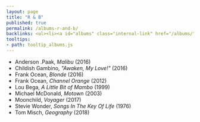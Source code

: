 ```yaml
---
layout: page
title: "R & B"
published: true
permalink: /albums-r-and-b/
backlinks: <ul><li><a id="albums" class="internal-link" href="/albums/">Albums</a></li></ul>
tooltips: 
- path: tooltip_albums.js
---
```


* Anderson .Paak, *Malibu* (2016)
* Childish Gambino, *"Awaken, My Love!"* (2016)
* Frank Ocean, *Blonde* (2016)
* Frank Ocean, *Channel Orange* (2012)
* Lou Bega, *A Little Bit of Mambo* (1999)
* Michael McDonald, *Motown* (2003)
* Moonchild, *Voyager* (2017)
* Stevie Wonder, *Songs In The Key Of Life* (1976)
* Tom Misch, *Geography* (2018)
